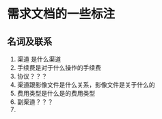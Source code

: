 # 需求文档的一些标注

## 名词及联系

1. 渠道 是什么渠道
2. 手续费是对于什么操作的手续费
3. 协议？？？
4. 渠道跟影像文件是什么关系，影像文件是关于什么的
5. 费用类型是什么是的费用类型
6. 副渠道？？？
7. 
